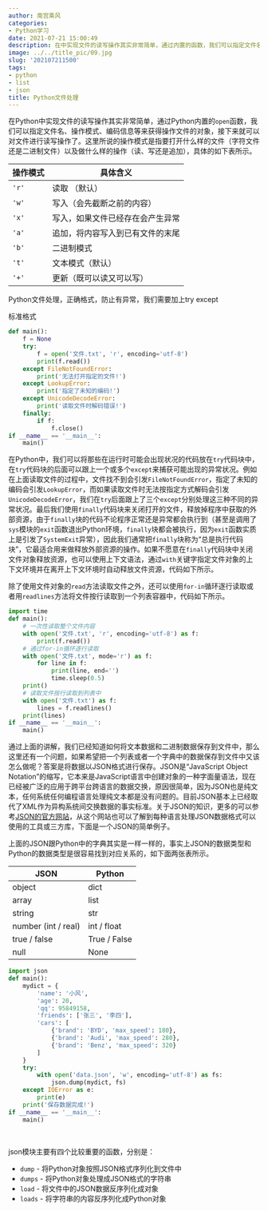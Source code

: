 ```yaml
---
author: 南宫乘风
categories:
- Python学习
date: 2021-07-21 15:00:49
description: 在中实现文件的读写操作其实非常简单，通过内置的函数，我们可以指定文件名、操作模式、编码信息等来获得操作文件的对象，接下来就可以对文件进行读写操作了。这里所说的操作模式是指要打开什么样的文件字符文件还是。。。。。。。
image: ../../title_pic/09.jpg
slug: '202107211500'
tags:
- python
- list
- json
title: Python文件处理
---
```


<!--more-->

在Python中实现文件的读写操作其实非常简单，通过Python内置的`open`函数，我们可以指定文件名、操作模式、编码信息等来获得操作文件的对象，接下来就可以对文件进行读写操作了。这里所说的操作模式是指要打开什么样的文件（字符文件还是二进制文件）以及做什么样的操作（读、写还是追加），具体的如下表所示。

| 操作模式 | 具体含义 |
| --- | --- |
| `'r'` | 读取 （默认） |
| `'w'` | 写入（会先截断之前的内容） |
| `'x'` | 写入，如果文件已经存在会产生异常 |
| `'a'` | 追加，将内容写入到已有文件的末尾 |
| `'b'` | 二进制模式 |
| `'t'` | 文本模式（默认） |
| `'+'` | 更新（既可以读又可以写） |

Python文件处理，正确格式，防止有异常，我们需要加上try except

标准格式

```python
def main():
    f = None
    try:
        f = open('文件.txt', 'r', encoding='utf-8')
        print(f.read())
    except FileNotFoundError:
        print('无法打开指定的文件!')
    except LookupError:
        print('指定了未知的编码!')
    except UnicodeDecodeError:
        print('读取文件时解码错误!')
    finally:
        if f:
            f.close()
if __name__ == '__main__':
    main()
```

在Python中，我们可以将那些在运行时可能会出现状况的代码放在`try`代码块中，在`try`代码块的后面可以跟上一个或多个`except`来捕获可能出现的异常状况。例如在上面读取文件的过程中，文件找不到会引发`FileNotFoundError`，指定了未知的编码会引发`LookupError`，而如果读取文件时无法按指定方式解码会引发`UnicodeDecodeError`，我们在`try`后面跟上了三个`except`分别处理这三种不同的异常状况。最后我们使用`finally`代码块来关闭打开的文件，释放掉程序中获取的外部资源，由于`finally`块的代码不论程序正常还是异常都会执行到（甚至是调用了`sys`模块的`exit`函数退出Python环境，`finally`块都会被执行，因为`exit`函数实质上是引发了`SystemExit`异常），因此我们通常把`finally`块称为“总是执行代码块”，它最适合用来做释放外部资源的操作。如果不愿意在`finally`代码块中关闭文件对象释放资源，也可以使用上下文语法，通过`with`关键字指定文件对象的上下文环境并在离开上下文环境时自动释放文件资源，代码如下所示。

除了使用文件对象的`read`方法读取文件之外，还可以使用`for-in`循环逐行读取或者用`readlines`方法将文件按行读取到一个列表容器中，代码如下所示。

```python
import time
def main():
    # 一次性读取整个文件内容
    with open('文件.txt', 'r', encoding='utf-8') as f:
        print(f.read())
    # 通过for-in循环逐行读取
    with open('文件.txt', mode='r') as f:
        for line in f:
            print(line, end='')
            time.sleep(0.5)
    print()
    # 读取文件按行读取到列表中
    with open('文件.txt') as f:
        lines = f.readlines()
    print(lines)
if __name__ == '__main__':
    main()
```

通过上面的讲解，我们已经知道如何将文本数据和二进制数据保存到文件中，那么这里还有一个问题，如果希望把一个列表或者一个字典中的数据保存到文件中又该怎么做呢？答案是将数据以JSON格式进行保存。JSON是“JavaScript Object Notation”的缩写，它本来是JavaScript语言中创建对象的一种字面量语法，现在已经被广泛的应用于跨平台跨语言的数据交换，原因很简单，因为JSON也是纯文本，任何系统任何编程语言处理纯文本都是没有问题的。目前JSON基本上已经取代了XML作为异构系统间交换数据的事实标准。关于JSON的知识，更多的可以参考[JSON的官方网站](http://json.org)，从这个网站也可以了解到每种语言处理JSON数据格式可以使用的工具或三方库，下面是一个JSON的简单例子。

上面的JSON跟Python中的字典其实是一样一样的，事实上JSON的数据类型和Python的数据类型是很容易找到对应关系的，如下面两张表所示。

| JSON | Python |
| --- | --- |
| object | dict |
| array | list |
| string | str |
| number \(int / real\) | int / float |
| true / false | True / False |
| null | None |

```python
import json
def main():
    mydict = {
        'name': '小风',
        'age': 20,
        'qq': 95849158,
        'friends': ['张三', '李四'],
        'cars': [
            {'brand': 'BYD', 'max_speed': 180},
            {'brand': 'Audi', 'max_speed': 280},
            {'brand': 'Benz', 'max_speed': 320}
        ]
    }
    try:
        with open('data.json', 'w', encoding='utf-8') as fs:
            json.dump(mydict, fs)
    except IOError as e:
        print(e)
    print('保存数据完成!')
if __name__ == '__main__':
    main()
```

 

json模块主要有四个比较重要的函数，分别是：

- `dump` - 将Python对象按照JSON格式序列化到文件中
- `dumps` - 将Python对象处理成JSON格式的字符串
- `load` - 将文件中的JSON数据反序列化成对象
- `loads` - 将字符串的内容反序列化成Python对象